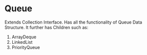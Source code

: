 # Queue

Extends Collection Interface. Has all the functionality of Queue Data Structure. It further has Children such as:

1. ArrayDeque
2. LinkedList
3. PriorityQueue
